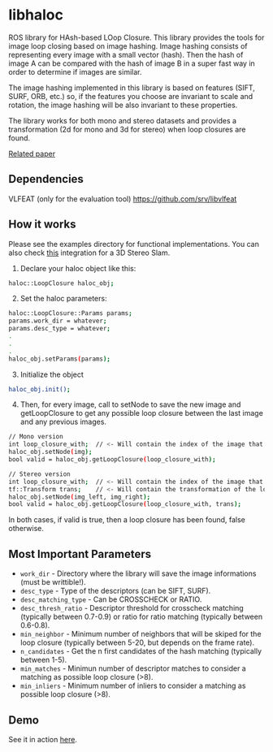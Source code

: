libhaloc
=============

ROS library for HAsh-based LOop Closure. This library provides the tools for image loop closing based on image hashing. Image hashing consists of representing every image with a small vector (hash). Then the hash of image A can be compared with the hash of image B in a super fast way in order to determine if images are similar.

The image hashing implemented in this library is based on features (SIFT, SURF, ORB, etc.) so, if the features you choose are invariant to scale and rotation, the image hashing will be also invariant to these properties.

The library works for both mono and stereo datasets and provides a transformation (2d for mono and 3d for stereo) when loop closures are found.

[Related paper][paper]


Dependencies
-------
VLFEAT (only for the evaluation tool)
https://github.com/srv/libvlfeat


How it works
-------

Please see the examples directory for functional implementations. You can also check [this][stereo_slam] integration for a 3D Stereo Slam.


1) Declare your haloc object like this:
```bash
haloc::LoopClosure haloc_obj;
```

2) Set the haloc parameters:
```bash
haloc::LoopClosure::Params params;
params.work_dir = whatever;
params.desc_type = whatever;
.
.
.
haloc_obj.setParams(params);
```

3) Initialize the object
```bash
haloc_obj.init();
```

4) Then, for every image, call to setNode to save the new image and getLoopClosure to get any possible loop closure between the last image and any previous images.
```bash
// Mono version
int loop_closure_with; 	// <- Will contain the index of the image that closes loop with the last inserted (-1 if none).
haloc_obj.setNode(img);
bool valid = haloc_obj.getLoopClosure(loop_closure_with);

// Stereo version
int loop_closure_with; 	// <- Will contain the index of the image that closes loop with the last inserted (-1 if none).
tf::Transform trans; 	// <- Will contain the transformation of the loop closure (if any).
haloc_obj.setNode(img_left, img_right);
bool valid = haloc_obj.getLoopClosure(loop_closure_with, trans);
```

In both cases, if valid is true, then a loop closure has been found, false otherwise.


Most Important Parameters
-------

* `work_dir` - Directory where the library will save the image informations (must be writtible!).
* `desc_type` - Type of the descriptors (can be SIFT, SURF).
* `desc_matching_type` - Can be CROSSCHECK or RATIO.
* `desc_thresh_ratio` - Descriptor threshold for crosscheck matching (typically between 0.7-0.9) or ratio for ratio matching (typically between 0.6-0.8).
* `min_neighbor` - Minimum number of neighbors that will be skiped for the loop closure (typically between 5-20, but depends on the frame rate).
* `n_candidates` - Get the n first candidates of the hash matching (typically between 1-5).
* `min_matches` - Minimun number of descriptor matches to consider a matching as possible loop closure (>8).
* `min_inliers` - Minimum number of inliers to consider a matching as possible loop closure (>8).

Demo
-------

See it in action [here][link_demo].


[link_demo]: http://pul.uib.es/libhaloc/
[stereo_slam]: https://github.com/srv/stereo_slam
[paper]: http://srv.uib.es/global-image-signature-for-visual-loop-closure-detection/